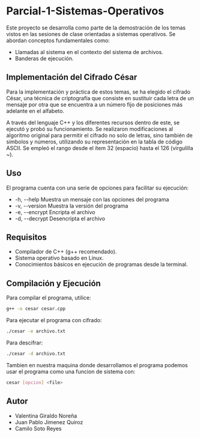 # Parcial-1-Sistemas-Operativos

Este proyecto se desarrolla como parte de la demostración de los temas vistos en las sesiones de clase orientadas a sistemas operativos. Se abordan conceptos fundamentales como:

- Llamadas al sistema en el contexto del sistema de archivos.
- Banderas de ejecución.

## Implementación del Cifrado César

Para la implementación y práctica de estos temas, se ha elegido el cifrado César, una técnica de criptografía que consiste en sustituir cada letra de un mensaje por otra que se encuentra a un número fijo de posiciones más adelante en el alfabeto.

A través del lenguaje C++ y los diferentes recursos dentro de este, se ejecutó y probó su funcionamiento. Se realizaron modificaciones al algoritmo original para permitir el cifrado no solo de letras, sino también de símbolos y números, utilizando su representación en la tabla de código ASCII. Se empleó el rango desde el ítem 32 (espacio) hasta el 126 (virgulilla ~).

## Uso

El programa cuenta con una serie de opciones para facilitar su ejecución:
- -h, --help             Muestra un mensaje con las opciones del programa
- -v, --version          Muestra la versión del programa
- -e, --encrypt <file>   Encripta el archivo
- -d, --decrypt <file>   Desencripta el archivo

## Requisitos

- Compilador de C++ (g++ recomendado).
- Sistema operativo basado en Linux.
- Conocimientos básicos en ejecución de programas desde la terminal.

## Compilación y Ejecución

Para compilar el programa, utilice:

```sh
g++ -o cesar cesar.cpp
```

Para ejecutar el programa con cifrado:

```sh
./cesar -e archivo.txt
```

Para descifrar:

```sh
./cesar -d archivo.txt
```

Tambien en nuestra maquina donde desarrollamos el programa podemos usar el programa como una funcion de sistema con:
```sh
cesar [opcion] <file>
```

## Autor
- Valentina Giraldo Noreña
- Juan Pablo Jimenez Quiroz
- Camilo Soto Reyes


